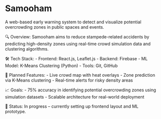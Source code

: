# Samooham

A web-based early warning system to detect and visualize potential overcrowding zones in public spaces and events.

🔍 Overview:
      Samooham aims to reduce stampede-related accidents by predicting high-density zones using real-time crowd simulation data and clustering algorithms.

🛠️ Tech Stack:
       - Frontend: React.js, Leaflet.js
       - Backend: Firebase
       - ML Model: K-Means Clustering (Python)
       - Tools: Git, GitHub

🚧 Planned Features:
       - Live crowd map with heat overlays
       - Zone prediction via K-Means clustering
       - Real-time alerts for risky density areas

📈 Goals:
       - 75% accuracy in identifying potential overcrowding zones using simulation datasets
       - Scalable architecture for real-world deployment

📌 Status:
        In progress – currently setting up frontend layout and ML prototype.
